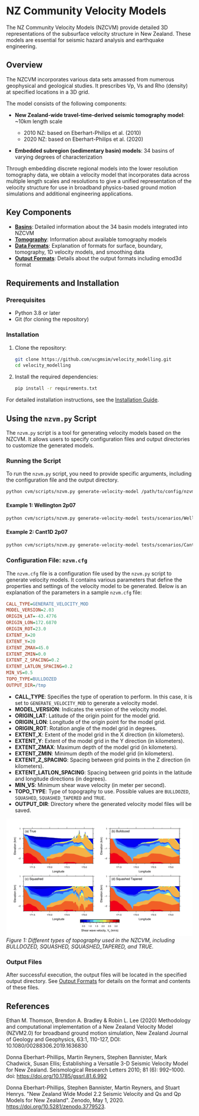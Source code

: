 # NZ Community Velocity Models

The NZ Community Velocity Models (NZCVM) provide detailed 3D representations of the subsurface velocity structure in New Zealand. These models are essential for seismic hazard analysis and earthquake engineering.

## Overview

The NZCVM incorporates various data sets amassed from numerous geophysical and geological studies. It prescribes Vp, Vs and Rho (density) at specified locations in a 3D grid.

The model consists of the following components:

-  **New Zealand-wide travel-time-derived seismic tomography model**: ~10km length scale
    - 2010 NZ: based on Eberhart-Philips et al. (2010)
    - 2020 NZ: based on Eberhart-Philips et al. (2020)

-  **Embedded subregion (sedimentary basin) models**: 34 basins of varying degrees of characterization

Through embedding discrete regional models into the lower resolution tomography data, we obtain a velocity model that incorporates data across multiple length scales and resolutions to give a unified representation of the velocity structure for use in broadband physics-based ground motion simulations and additional engineering applications.

## Key Components

- [**Basins**](Basins.md): Detailed information about the 34 basin models integrated into NZCVM
- [**Tomography**](Tomography.md): Information about available tomography models
- [**Data Formats**](DataFormats.md): Explanation of formats for surface, boundary, tomography, 1D velocity models, and smoothing data
- [**Output Formats**](OutputFormats.md): Details about the output formats including emod3d format

## Requirements and Installation

### Prerequisites

- Python 3.8 or later
- Git (for cloning the repository)

### Installation

1. Clone the repository:
   ```bash
   git clone https://github.com/ucgmsim/velocity_modelling.git
   cd velocity_modelling
   ```

2. Install the required dependencies:
   ```bash
   pip install -r requirements.txt
   ```

For detailed installation instructions, see the [Installation Guide](Installation.md).

## Using the `nzvm.py` Script

The `nzvm.py` script is a tool for generating velocity models based on the NZCVM. It allows users to specify configuration files and output directories to customize the generated models.

### Running the Script

To run the `nzvm.py` script, you need to provide specific arguments, including the configuration file and the output directory.

```sh
python cvm/scripts/nzvm.py generate-velocity-model /path/to/config/nzvm.cfg --out-dir /path/to/output
```

#### Example 1: Wellington 2p07

```sh
python cvm/scripts/nzvm.py generate-velocity-model tests/scenarios/Wellington_2p07/nzvm.cfg --out-dir OutDir/Wellington_2p07/Python
```

#### Example 2: Cant1D 2p07

```sh
python cvm/scripts/nzvm.py generate-velocity-model tests/scenarios/Cant1D_2p07/nzvm.cfg --out-dir OutDir/Cant1D_2p07/Python
```

### Configuration File: `nzvm.cfg`

The `nzvm.cfg` file is a configuration file used by the `nzvm.py` script to generate velocity models. It contains various parameters that define the properties and settings of the velocity model to be generated. Below is an explanation of the parameters in a sample `nzvm.cfg` file:

```ini
CALL_TYPE=GENERATE_VELOCITY_MOD
MODEL_VERSION=2.03
ORIGIN_LAT=-43.4776
ORIGIN_LON=172.6870
ORIGIN_ROT=23.0
EXTENT_X=20
EXTENT_Y=20
EXTENT_ZMAX=45.0
EXTENT_ZMIN=0.0
EXTENT_Z_SPACING=0.2
EXTENT_LATLON_SPACING=0.2
MIN_VS=0.5
TOPO_TYPE=BULLDOZED
OUTPUT_DIR=/tmp
```

- **CALL_TYPE**: Specifies the type of operation to perform. In this case, it is set to `GENERATE_VELOCITY_MOD` to generate a velocity model.
- **MODEL_VERSION**: Indicates the version of the velocity model.
- **ORIGIN_LAT**: Latitude of the origin point for the model grid.
- **ORIGIN_LON**: Longitude of the origin point for the model grid.
- **ORIGIN_ROT**: Rotation angle of the model grid in degrees.
- **EXTENT_X**: Extent of the model grid in the X direction (in kilometers).
- **EXTENT_Y**: Extent of the model grid in the Y direction (in kilometers).
- **EXTENT_ZMAX**: Maximum depth of the model grid (in kilometers).
- **EXTENT_ZMIN**: Minimum depth of the model grid (in kilometers).
- **EXTENT_Z_SPACING**: Spacing between grid points in the Z direction (in kilometers).
- **EXTENT_LATLON_SPACING**: Spacing between grid points in the latitude and longitude directions (in degrees).
- **MIN_VS**: Minimum shear wave velocity (in meter per second).
- **TOPO_TYPE**: Type of topography to use. Possible values are `BULLDOZED`, `SQUASHED`, `SQUASHED_TAPERED` and `TRUE`. 
- **OUTPUT_DIR**: Directory where the generated velocity model files will be saved.

![TOPO_TYPE](images/topography_types.png)
*Figure 1: Different types of topography used in the NZCVM, including BULLDOZED, SQUASHED, SQUASHED_TAPERED, and TRUE.*

### Output Files

After successful execution, the output files will be located in the specified output directory. See [Output Formats](OutputFormats.md) for details on the format and contents of these files.

## References

Ethan M. Thomson, Brendon A. Bradley & Robin L. Lee (2020) Methodology and computational implementation of a New Zealand Velocity Model (NZVM2.0) for broadband ground motion simulation, New Zealand Journal of Geology and Geophysics, 63:1, 110-127, DOI: 10.1080/00288306.2019.1636830

Donna Eberhart-Phillips, Martin Reyners, Stephen Bannister, Mark Chadwick, Susan Ellis; Establishing a Versatile 3-D Seismic Velocity Model for New Zealand. Seismological Research Letters 2010; 81 (6): 992–1000. doi: https://doi.org/10.1785/gssrl.81.6.992

Donna Eberhart-Phillips, Stephen Bannister, Martin Reyners, and Stuart Henrys. "New Zealand Wide Model 2.2 Seismic Velocity and Qs and Qp Models for New Zealand". Zenodo, May 1, 2020. https://doi.org/10.5281/zenodo.3779523.


